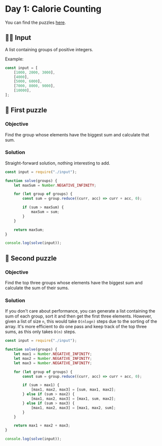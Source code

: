 # Day 1: Calorie Counting

You can find the puzzles [here](https://adventofcode.com/2022/day/1).

## ✍🏼 Input

A list containing groups of positive integers.

Example:

```js
const input = [
	[1000, 2000, 3000],
	[4000],
	[5000, 6000],
	[7000, 8000, 9000],
	[10000],
];
```

## 🧩 First puzzle

### Objective

Find the group whose elements have the biggest sum and calculate that sum.

### Solution

Straight-forward solution, nothing interesting to add.

```js
const input = require("./input");

function solve(groups) {
	let maxSum = Number.NEGATIVE_INFINITY;

	for (let group of groups) {
		const sum = group.reduce((curr, acc) => curr + acc, 0);

		if (sum > maxSum) {
			maxSum = sum;
		}
	}

	return maxSum;
}

console.log(solve(input));
```

## 🧩 Second puzzle

### Objective

Find the top three groups whose elements have the biggest sum and calculate the sum of their sums.

### Solution

If you don't care about performance, you can generate a list containing the sum of each group, sort it and then get the first three elements. However, given a list of size `n`, this would take `O(nlogn)` steps due to the sorting of the array. It's more efficient to do one pass and keep track of the top three sums, as this only takes `O(n)` steps.

```js
const input = require("./input");

function solve(groups) {
	let max1 = Number.NEGATIVE_INFINITY;
	let max2 = Number.NEGATIVE_INFINITY;
	let max3 = Number.NEGATIVE_INFINITY;

	for (let group of groups) {
		const sum = group.reduce((curr, acc) => curr + acc, 0);

		if (sum > max1) {
			[max1, max2, max3] = [sum, max1, max2];
		} else if (sum > max2) {
			[max1, max2, max3] = [max1, sum, max2];
		} else if (sum > max3) {
			[max1, max2, max3] = [max1, max2, sum];
		}
	}

	return max1 + max2 + max3;
}

console.log(solve(input));
```
